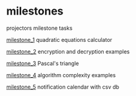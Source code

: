 # milestones
projectors milestone tasks

[milestone_1](https://github.com/LutaKs/milestones/tree/main/milestone_1)
quadratic equations calculator


[milestone_2](https://github.com/LutaKs/milestones/tree/main/milestone_2)
encryption and decryption examples

[milestone_3](https://github.com/LutaKs/milestones/tree/main/milestone_3)
Pascal's triangle

[milestone_4](https://github.com/LutaKs/milestones/tree/main/milestone_4)
algorithm complexity examples

[milestone_5](https://github.com/LutaKs/milestones/tree/main/milestone_5)
notification calendar with csv db
